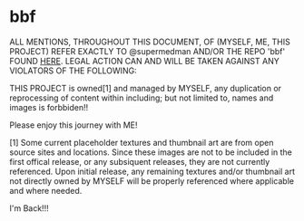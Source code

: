 # bbf

ALL MENTIONS, THROUGHOUT THIS DOCUMENT, OF (MYSELF, ME, THIS PROJECT) REFER EXACTLY TO @supermedman AND/OR THE REPO 'bbf' FOUND [HERE](https://github.com/supermedman/bbf). LEGAL ACTION CAN AND WILL BE TAKEN AGAINST ANY VIOLATORS OF THE FOLLOWING:

THIS PROJECT is owned[1] and managed by MYSELF, any duplication or reprocessing of content within including; but not limited to, names and images is forbbiden!!

Please enjoy this journey with ME!


[1] Some current placeholder textures and thumbnail art are from open source sites and locations. Since these images are not to be included in the first offical release, or any subsiquent releases, they are not currently referenced. Upon initial release, any remaining textures and/or thumbnail art not directly owned by MYSELF will be properly referenced where applicable and where needed. 




I'm Back!!!
